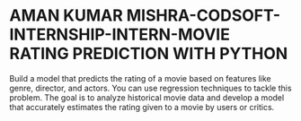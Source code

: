 # AMAN KUMAR MISHRA-CODSOFT-INTERNSHIP-INTERN-MOVIE RATING PREDICTION WITH PYTHON
Build a model that predicts the rating of a movie based on features like genre, director, and actors. You can use regression techniques to tackle this problem. The goal is to analyze historical movie data and develop a model that accurately estimates the rating given to a movie by users or critics.
